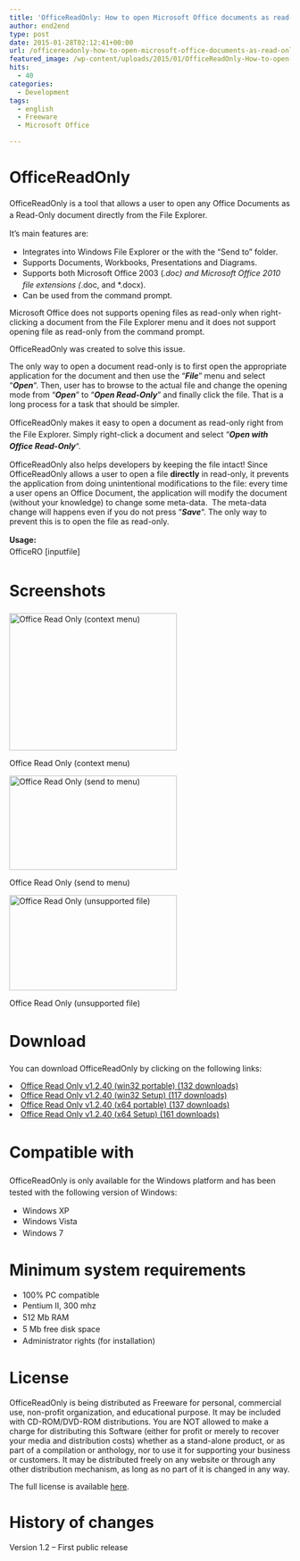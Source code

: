 ```yaml
---
title: 'OfficeReadOnly: How to open Microsoft Office documents as read-only'
author: end2end
type: post
date: 2015-01-28T02:12:41+00:00
url: /officereadonly-how-to-open-microsoft-office-documents-as-read-only/
featured_image: /wp-content/uploads/2015/01/OfficeReadOnly-How-to-open-Microsoft-Office-documents-as-Read-Only.png
hits:
  - 40
categories:
  - Development
tags:
  - english
  - Freeware
  - Microsoft Office

---
```

# <span id="OfficeReadOnly">OfficeReadOnly</span>

<span style="line-height: 1.5;">OfficeReadOnly is a tool that allows a user to open any Office Documents as a Read-Only document directly from the File Explorer.</span>

It&#8217;s main features are:

  * <span style="line-height: 1.5;">Integrates into Windows File Explorer or the with the &#8220;Send to&#8221; folder.</span>
  * Supports Documents, Workbooks, Presentations and Diagrams.
  * <span style="line-height: 1.5;">Supports both Microsoft Office 2003 (*.doc) and Microsoft Office 2010 file extensions (*.doc, and *.docx).</span>
  * Can be used from the command prompt.

Microsoft Office does not supports opening files as read-only when right-clicking a document from the File Explorer menu and it does not support opening file as read-only from the command prompt.

OfficeReadOnly was created to solve this issue.<!--more-->

The only way to open a document read-only is to first open the appropriate application for the document and then use the &#8220;_**File**_&#8221; menu and select &#8220;_**Open**_&#8220;. Then, user has to browse to the actual file and change the opening mode from &#8220;**_Open_**&#8221; to &#8220;**_Open Read-Only_**&#8221; and finally click the file. That is a long process for a task that should be simpler.

<span style="line-height: 1.5; text-align: justify;">OfficeReadOnly makes it easy to open a document as read-only right from the File Explorer. Simply right-click a document and select &#8220;</span><strong style="line-height: 1.5; text-align: justify;"><em>Open with Office Read-Only</em></strong><span style="line-height: 1.5; text-align: justify;">&#8220;.</span>

OfficeReadOnly also helps developers by keeping the file intact! Since OfficeReadOnly allows a user to open a file **directly** in read-only, it prevents the application from doing unintentional modifications to the file: every time a user opens an Office Document, the application will modify the document (without your knowledge) to change some meta-data.  The meta-data change will happens even if you do not press &#8220;_**Save**_&#8220;. The only way to prevent this is to open the file as read-only.

<span style="line-height: 1.5;"><strong>Usage:<br /> </strong></span><span style="line-height: 1.5;">OfficeRO [inputfile]</span>

# <span id="Screenshots"><span style="line-height: 1.5;">Screenshots</span></span>

<div id="attachment_635" style="width: 310px" class="wp-caption alignnone">
  <a href="http://www.end2endzone.com/wp-content/uploads/2015/01/Office-Read-Only-context-menu.png"><img aria-describedby="caption-attachment-635" loading="lazy" class="size-medium wp-image-635" src="http://www.end2endzone.com/wp-content/uploads/2015/01/Office-Read-Only-context-menu.png" alt="Office Read Only (context menu)" width="300" height="246" srcset="http://www.end2endzone.com/wp-content/uploads/2015/01/Office-Read-Only-context-menu.png 300w, http://www.end2endzone.com/wp-content/uploads/2015/01/Office-Read-Only-context-menu.png 150w, http://www.end2endzone.com/wp-content/uploads/2015/01/Office-Read-Only-context-menu.png 672w, http://www.end2endzone.com/wp-content/uploads/2015/01/Office-Read-Only-context-menu.png 1007w" sizes="(max-width: 300px) 100vw, 300px" /></a>
  
  <p id="caption-attachment-635" class="wp-caption-text">
    Office Read Only (context menu)
  </p>
</div>

<div id="attachment_636" style="width: 310px" class="wp-caption alignnone">
  <a href="http://www.end2endzone.com/wp-content/uploads/2015/01/Office-Read-Only-send-to-menu.png"><img aria-describedby="caption-attachment-636" loading="lazy" class="size-medium wp-image-636" src="http://www.end2endzone.com/wp-content/uploads/2015/01/Office-Read-Only-send-to-menu.png" alt="Office Read Only (send to menu)" width="300" height="169" srcset="http://www.end2endzone.com/wp-content/uploads/2015/01/Office-Read-Only-send-to-menu.png 300w, http://www.end2endzone.com/wp-content/uploads/2015/01/Office-Read-Only-send-to-menu.png 150w, http://www.end2endzone.com/wp-content/uploads/2015/01/Office-Read-Only-send-to-menu.png 613w" sizes="(max-width: 300px) 100vw, 300px" /></a>
  
  <p id="caption-attachment-636" class="wp-caption-text">
    Office Read Only (send to menu)
  </p>
</div>

<div id="attachment_637" style="width: 310px" class="wp-caption alignnone">
  <a href="http://www.end2endzone.com/wp-content/uploads/2015/01/Office-Read-Only-unsupported-file.png"><img aria-describedby="caption-attachment-637" loading="lazy" class="size-medium wp-image-637" src="http://www.end2endzone.com/wp-content/uploads/2015/01/Office-Read-Only-unsupported-file.png" alt="Office Read Only (unsupported file)" width="300" height="171" srcset="http://www.end2endzone.com/wp-content/uploads/2015/01/Office-Read-Only-unsupported-file.png 300w, http://www.end2endzone.com/wp-content/uploads/2015/01/Office-Read-Only-unsupported-file.png 150w, http://www.end2endzone.com/wp-content/uploads/2015/01/Office-Read-Only-unsupported-file.png 482w" sizes="(max-width: 300px) 100vw, 300px" /></a>
  
  <p id="caption-attachment-637" class="wp-caption-text">
    Office Read Only (unsupported file)
  </p>
</div>

# <span id="Download"><span style="line-height: 1.5;">Download</span></span>

You can download OfficeReadOnly by clicking on the following links:

<li style="text-align: justify;">
  <a class="download-link" title="Version 1.2.40" href="http://www.end2endzone.com/download/628/" rel="nofollow"> Office Read Only v1.2.40 (win32 portable) (132 downloads) </a>
</li>
<li style="text-align: justify;">
  <a class="download-link" title="Version 1.2.40" href="http://www.end2endzone.com/download/625/" rel="nofollow"> Office Read Only v1.2.40 (win32 Setup) (117 downloads) </a>
</li>
<li style="text-align: justify;">
  <a class="download-link" title="Version 1.2.40" href="http://www.end2endzone.com/download/620/" rel="nofollow"> Office Read Only v1.2.40 (x64 portable) (137 downloads) </a>
</li>
<li style="text-align: justify;">
  <a class="download-link" title="Version 1.2.40" href="http://www.end2endzone.com/download/618/" rel="nofollow"> Office Read Only v1.2.40 (x64 Setup) (161 downloads) </a>
</li>

# <span id="Compatible_with"><span style="line-height: 1.5;">Compatible with</span></span>

<span style="line-height: 1.5;">OfficeReadOnly is only available for the Windows platform and has been tested with the following version of Windows:</span>

  * Windows XP
  * <span style="text-align: justify; line-height: 1.5;">Windows Vista</span>
  * <span style="text-align: justify; line-height: 1.5;">Windows 7</span>

# <span id="Minimum_system_requirements">Minimum system requirements</span>

  * 100% PC compatible
  * <span style="text-align: justify; line-height: 1.5;">Pentium II, 300 mhz</span>
  * <span style="text-align: justify; line-height: 1.5;">512 Mb RAM</span>
  * <span style="text-align: justify; line-height: 1.5;">5 Mb free disk space</span>
  * <span style="text-align: justify; line-height: 1.5;">Administrator rights (for installation)</span>

# <span id="License">License</span>

<span lang="EN-US">OfficeReadOnly is being distributed as Freeware for personal, commercial use, non-profit organization, and educational purpose. It may be included with CD-ROM/DVD-ROM distributions. You are NOT allowed to make a charge for distributing this Software (either for profit or merely to recover your media and distribution costs) whether as a stand-alone product, or as part of a compilation or anthology, nor to use it for supporting your business or customers. It may be distributed freely on any website or through any other distribution mechanism, as long as no part of it is changed in any way.</span>

The full license is available [here][1].

# <span id="History_of_changes">History of changes</span>

Version 1.2 &#8211; First public release

 [1]: http://www.end2endzone.com/wp-content/uploads/2015/01/Office-Read-Only-v1.2-EULA.htm